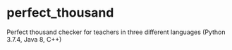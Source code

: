 # perfect_thousand
Perfect thousand checker for teachers in three different languages (Python 3.7.4, Java 8, C++)
